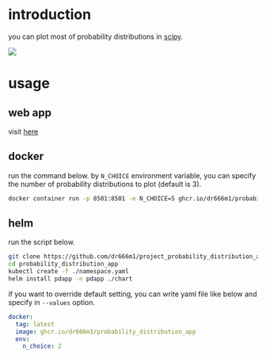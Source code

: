 # introduction
you can plot most of probability distributions in [scipy](https://docs.scipy.org/doc/scipy/reference/stats.html).

<img src="https://user-images.githubusercontent.com/26474260/99268739-e47c6700-2868-11eb-81f0-12f0a89e6db8.png">

# usage
## web app
visit [here](http://140.238.45.16/)

## docker
run the command below.
by `N_CHOICE` environment variable, you can specify the number of probability distributions to plot (default is 3).

```sh
docker container run -p 8501:8501 -e N_CHOICE=5 ghcr.io/dr666m1/probability_distribution_app
```

## helm
run the script below.

```sh
git clone https://github.com/dr666m1/project_probability_distribution_app.git probability_distribution_app
cd probability_distribution_app
kubectl create -f ./namespace.yaml
helm install pdapp -n pdapp ./chart
```

if you want to override default setting,
you can write yaml file like below and specify in `--values` option.

```yaml
docker:
  tag: latest
  image: ghcr.io/dr666m1/probability_distribution_app
  env:
    n_choice: 2
```
